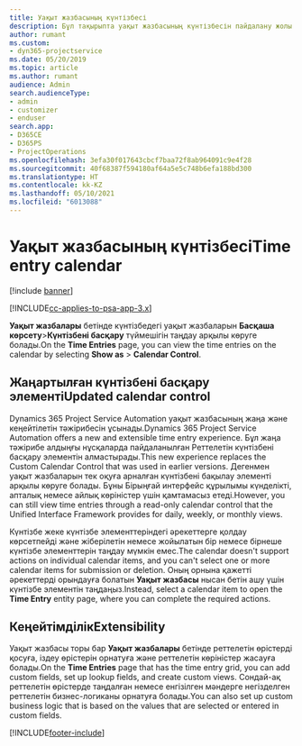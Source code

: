```yaml
---
title: Уақыт жазбасының күнтізбесі
description: Бұл тақырыпта уақыт жазбасының күнтізбесін пайдалану жолы туралы ақпарат берілген.
author: rumant
ms.custom:
- dyn365-projectservice
ms.date: 05/20/2019
ms.topic: article
ms.author: rumant
audience: Admin
search.audienceType:
- admin
- customizer
- enduser
search.app:
- D365CE
- D365PS
- ProjectOperations
ms.openlocfilehash: 3efa30f017643cbcf7baa72f8ab964091c9e4f28
ms.sourcegitcommit: 40f68387f594180af64a5e5c748b6efa188bd300
ms.translationtype: HT
ms.contentlocale: kk-KZ
ms.lasthandoff: 05/10/2021
ms.locfileid: "6013088"
---
```

# <a name="time-entry-calendar"></a><span data-ttu-id="878cd-103">Уақыт жазбасының күнтізбесі</span><span class="sxs-lookup"><span data-stu-id="878cd-103">Time entry calendar</span></span>

[!include [banner](../includes/psa-now-project-operations.md)]

[!INCLUDE[cc-applies-to-psa-app-3.x](../includes/cc-applies-to-psa-app-3x.md)]

<span data-ttu-id="878cd-104">**Уақыт жазбалары** бетінде күнтізбедегі уақыт жазбаларын **Басқаша көрсету**\>**Күнтізбені басқару** түймешігін таңдау арқылы көруге болады.</span><span class="sxs-lookup"><span data-stu-id="878cd-104">On the **Time Entries** page, you can view the time entries on the calendar by selecting **Show as** \> **Calendar Control**.</span></span>

## <a name="updated-calendar-control"></a><span data-ttu-id="878cd-105">Жаңартылған күнтізбені басқару элементі</span><span class="sxs-lookup"><span data-stu-id="878cd-105">Updated calendar control</span></span>

<span data-ttu-id="878cd-106">Dynamics 365 Project Service Automation уақыт жазбасының жаңа және кеңейтілетін тәжірибесін ұсынады.</span><span class="sxs-lookup"><span data-stu-id="878cd-106">Dynamics 365 Project Service Automation offers a new and extensible time entry experience.</span></span> <span data-ttu-id="878cd-107">Бұл жаңа тәжірибе алдыңғы нұсқаларда пайдаланылған Реттелетін күнтізбені басқару элементін алмастырады.</span><span class="sxs-lookup"><span data-stu-id="878cd-107">This new experience replaces the Custom Calendar Control that was used in earlier versions.</span></span> <span data-ttu-id="878cd-108">Дегенмен уақыт жазбаларын тек оқуға арналған күнтізбені бақылау элементі арқылы көруге болады. Бұны Бірыңғай интерфейс құрылымы күнделікті, апталық немесе айлық көріністер үшін қамтамасыз етеді.</span><span class="sxs-lookup"><span data-stu-id="878cd-108">However, you can still view time entries through a read-only calendar control that the Unified Interface Framework provides for daily, weekly, or monthly views.</span></span>

<span data-ttu-id="878cd-109">Күнтізбе жеке күнтізбе элементтеріндегі әрекеттерге қолдау көрсетпейді және жіберілетін немесе жойылатын бір немесе бірнеше күнтізбе элементтерін таңдау мүмкін емес.</span><span class="sxs-lookup"><span data-stu-id="878cd-109">The calendar doesn't support actions on individual calendar items, and you can't select one or more calendar items for submission or deletion.</span></span> <span data-ttu-id="878cd-110">Оның орнына қажетті әрекеттерді орындауға болатын **Уақыт жазбасы** нысан бетін ашу үшін күнтізбе элементін таңдаңыз.</span><span class="sxs-lookup"><span data-stu-id="878cd-110">Instead, select a calendar item to open the **Time Entry** entity page, where you can complete the required actions.</span></span>

## <a name="extensibility"></a><span data-ttu-id="878cd-111">Кеңейтімділік</span><span class="sxs-lookup"><span data-stu-id="878cd-111">Extensibility</span></span>

<span data-ttu-id="878cd-112">Уақыт жазбасы торы бар **Уақыт жазбалары** бетінде реттелетін өрістерді қосуға, іздеу өрістерін орнатуға және реттелетін көріністер жасауға болады.</span><span class="sxs-lookup"><span data-stu-id="878cd-112">On the **Time Entries** page that has the time entry grid, you can add custom fields, set up lookup fields, and create custom views.</span></span> <span data-ttu-id="878cd-113">Сондай-ақ реттелетін өрістерде таңдалған немесе енгізілген мәндерге негізделген реттелетін бизнес-логиканы орнатуға болады.</span><span class="sxs-lookup"><span data-stu-id="878cd-113">You can also set up custom business logic that is based on the values that are selected or entered in custom fields.</span></span>


[!INCLUDE[footer-include](../includes/footer-banner.md)]